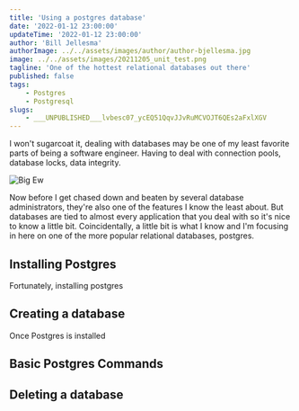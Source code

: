 ```yaml
---
title: 'Using a postgres database'
date: '2022-01-12 23:00:00'
updateTime: '2022-01-12 23:00:00'
author: 'Bill Jellesma'
authorImage: ../../assets/images/author/author-bjellesma.jpg
image: ../../assets/images/20211205_unit_test.png
tagline: 'One of the hottest relational databases out there'
published: false
tags:
    - Postgres
    - Postgresql
slugs:
    - ___UNPUBLISHED___lvbesc07_ycEQ51QqvJJvRuMCVOJT6QEs2aFxlXGV
---
```


I won't sugarcoat it, dealing with databases may be one of my least favorite parts of being a software engineer. Having to deal with connection pools, database locks, data integrity.

![Big Ew](../../assets/images/20220112_postgres/ew.jpeg)

Now before I get chased down and beaten by several database administrators, they're also one of the features I know the least about. But databases are tied to almost every application that you deal with so it's nice to know a little bit. Coincidentally, a little bit is what I know and I'm focusing in here on one of the more popular relational databases, postgres.

## Installing Postgres

Fortunately, installing postgres

## Creating a database

Once Postgres is installed

## Basic Postgres Commands

## Deleting a database
